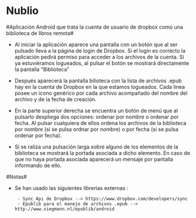 Nublio
======

#Aplicación Android que trata la cuenta de usuario de dropbox como una biblioteca de libros remota#


- Al iniciar la aplicación aparece una pantalla con un botón que al ser pulsado lleva a la página de login de Dropbox. Si el login es correcto la aplicación pedirá permiso para acceder a los archivos de la cuenta. Si ya estuviéramos logueados, al pulsar el botón se mostrará directamente la pantalla "Biblioteca"

- Después aparecerá la pantalla bilioteca con la lista de archivos .epub hay en la cuenta de Dropbox en la que estamos logueados. Cada linea posee un icono genérico por cada archivo acompañado del nombre del archivo y de la fecha de creación. 

- En la parte superior derecha se encuentra un botón de menú que al pulsarlo despliega dos opciones: ordenar por nombre o ordenar por fecha. Al pulsar cualquiera de ellos ordena los archivos de la biblioteca por nombre (si se pulsa ordnar por nombre) o por fecha (si se pulsa ordenar por fecha).

- Si se raliza una pulsación larga sobre alguno de los elementos de la biblioteca se mostrará la portada asociada a dicho elemento. En caso de que no haya portada asociada aparecerá un mensaje por pantalla informando de ello.


#Notas#

- Se han usado las siguientes librerias externas :

       - Sync Api de Dropbox --> https://www.dropbox.com/developers/sync
       - Epublib para el manejo de archivos .epub --> http://www.siegmann.nl/epublib/android
